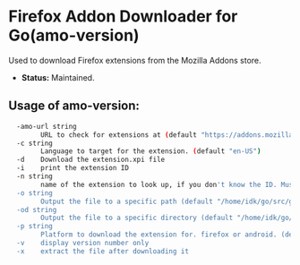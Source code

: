 # Firefox Addon Downloader for Go(amo-version)

Used to download Firefox extensions from the Mozilla Addons store.

 - **Status:** Maintained.

## Usage of amo-version:

```sh
  -amo-url string
    	URL to check for extensions at (default "https://addons.mozilla.org/")
  -c string
    	Language to target for the extension. (default "en-US")
  -d	Download the extension.xpi file
  -i	print the extension ID
  -n string
    	name of the extension to look up, if you don't know the ID. Must match the AMO page. (default "i2p-in-private-browsing")
  -o string
    	Output the file to a specific path (default "/home/idk/go/src/github.com/eyedeekay/amo-version/i2p-in-private-browsing.xpi")
  -od string
    	Output the file to a specific directory (default "/home/idk/go/src/github.com/eyedeekay/amo-version")
  -p string
    	Platform to download the extension for. firefox or android. (default "firefox")
  -v	display version number only
  -x	extract the file after downloading it
```